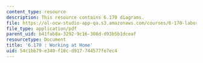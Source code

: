 ```yaml
---
content_type: resource
description: This resource contains 6.170 diagrams.
file: https://ol-ocw-studio-app-qa.s3.amazonaws.com/courses/6-170-laboratory-in-software-engineering-fall-2005/54c1bb79e340f18cd917744577fe7ec4_6_170_diagrams.pdf
file_type: application/pdf
parent_uid: b41fab8a-3292-9c16-308d-d93b5b1dceaf
resourcetype: Document
title: '6.170 : Working at Home'
uid: 54c1bb79-e340-f18c-d917-744577fe7ec4
---
```


